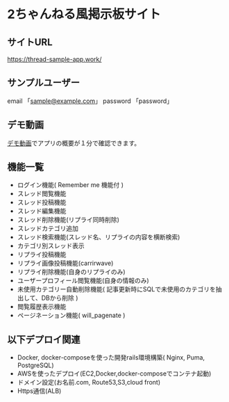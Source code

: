 # 2ちゃんねる風掲示板サイト

## サイトURL
https://thread-sample-app.work/

## サンプルユーザー
email    「sample@example.com」
password 「password」

## デモ動画
[デモ動画](https://youtu.be/MaVBSDVPY20)でアプリの概要が１分で確認できます。

## 機能一覧
- ログイン機能( Remember me 機能付 )
- スレッド閲覧機能
- スレッド投稿機能
- スレッド編集機能
- スレッド削除機能(リプライ同時削除)
- スレッドカテゴリ追加
- スレッド検索機能(スレッド名、リプライの内容を横断検索)
- カテゴリ別スレッド表示
- リプライ投稿機能
- リプライ画像投稿機能(carrirwave)
- リプライ削除機能(自身のリプライのみ)
- ユーザープロフィール閲覧機能(自身の情報のみ)
- 未使用カテゴリー自動削除機能( 記事更新時にSQLで未使用のカテゴリを抽出して、DBから削除 )
- 閲覧履歴表示機能
- ページネーション機能( will_pagenate )

## 以下デプロイ関連
- Docker, docker-composeを使った開発rails環境構築( Nginx, Puma, PostgreSQL)
- AWSを使ったデプロイ(EC2,Docker,docker-composeでコンテナ起動)
- ドメイン設定(お名前.com, Route53,S3,cloud front)
- Https通信(ALB)
